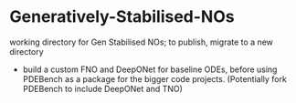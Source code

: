 # Generatively-Stabilised-NOs
working directory for Gen Stabilised NOs; to publish, migrate to a new directory

- build a custom FNO and DeepONet for baseline ODEs, before using PDEBench as a package for the bigger code projects. (Potentially fork PDEBench to include DeepONet and TNO)
